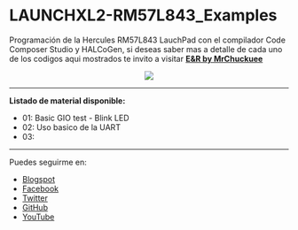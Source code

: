 # LAUNCHXL2-RM57L843_Examples

Programación de la Hercules RM57L843 LauchPad con el compilador Code Composer Studio y HALCoGen, si deseas saber mas a detalle de cada uno de los codigos aqui mostrados te invito a visitar [**E&R by MrChuckuee**](https://mrchunckuee.blogspot.com/p/hercules-rm57l843-launchpad-development.html)

<p align="center">
  <img src="https://3.bp.blogspot.com/-1IwrmR8EXY8/WtF_vH7YPKI/AAAAAAAAGYw/4u8M9qFg7Rcdx4H_Dqpqe0dtqQMqE98XwCLcBGAs/s1600/Hercules%2BRM57Lx%2BLaunchPad.jpg"/>
</p>

***
**Listado de material disponible:**
- 01: Basic GIO test - Blink LED
- 02: Uso basico de la UART
- 03:

***
Puedes seguirme en:
- [Blogspot](http://mrchunckuee.blogspot.com)
- [Facebook](https://www.facebook.com/ElectronicayRobotica)
- [Twitter](https://twitter.com/MrChunckuee)
- [GitHub](https://github.com/MrChunckuee)
- [YouTube](https://www.youtube.com/user/mrchunckueepsr)
